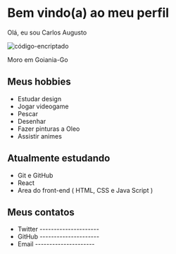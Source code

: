 # Bem vindo(a) ao meu perfil

Olá, eu sou Carlos Augusto

![código-encriptado](https://github.com/GarotoDeProg/GarotoDeProg/assets/138615677/0e393c89-b90b-4030-9c9e-57439a8aa5eb)

Moro em Goiania-Go

## Meus hobbies

- Estudar design
- Jogar videogame 
- Pescar
- Desenhar
- Fazer pinturas a Oleo
- Assistir animes

## Atualmente estudando

- Git e GitHub
- React
- Area do front-end ( HTML, CSS e Java Script )

## Meus contatos

- Twitter   ---------------------
- GitHub    ---------------------
- Email     ---------------------
